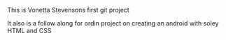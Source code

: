 This is Vonetta Stevensons first git project

It also is a follow along for ordin project on creating an android with soley HTML and CSS
